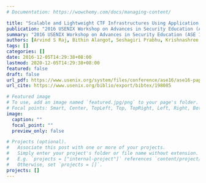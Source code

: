 ```yaml
---
# Documentation: https://wowchemy.com/docs/managing-content/

title: "Scalable and Lightweight CTF Infrastructures Using Application Containers"
publication: "2016 USENIX Workshop on Advances in Security Education (ASE 16)"
summary: "2016 USENIX Workshop on Advances in Security Education (ASE 16)"
authors: [Arvind S Raj, Bithin Alangot, Seshagiri Prabhu, Krishnashree Achuthan]
tags: []
categories: []
date: 2016-12-05T14:29:38+08:00
lastmod: 2020-12-05T14:29:38+08:00
featured: false
draft: false
url_pdf: https://www.usenix.org/system/files/conference/ase16/ase16-paper-raj.pdf
url_cite: https://www.usenix.org/biblio/export/bibtex/198085

# Featured image
# To use, add an image named `featured.jpg/png` to your page's folder.
# Focal points: Smart, Center, TopLeft, Top, TopRight, Left, Right, BottomLeft, Bottom, BottomRight.
image:
  caption: ""
  focal_point: ""
  preview_only: false

# Projects (optional).
#   Associate this post with one or more of your projects.
#   Simply enter your project's folder or file name without extension.
#   E.g. `projects = ["internal-project"]` references `content/project/deep-learning/index.md`.
#   Otherwise, set `projects = []`.
projects: []
---
```

